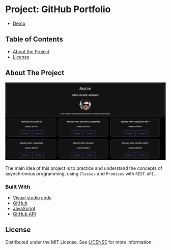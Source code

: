 
# Project: GitHub Portfolio

- [Demo](https://abelroland.github.io/gitHub-API)

## Table of Contents

- [About the Project](#about-the-project)
- [License](#license)

## About The Project


![PORTFOLIO](public/assets/API.png)

The main idea of this project is to practice and understand the concepts of asynchronous programming, using `Classes` and `Promises` with `REST API`.


### Built With

- [Visual studio code](https://code.visualstudio.com/)
- [GitHub](https://github.com)
- [JavaScript](https://www.javascript.com/)
- [GitHub API](https://docs.github.com/en/free-pro-team@latest/rest)


<!-- LICENSE -->

## License

Distributed under the MIT License. See [LICENSE](https://github.com/abelRoland/gitHub-API/blob/master/LICENSE) for more information.
